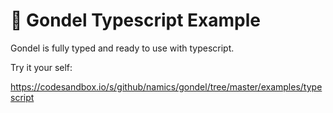 # 🚡 Gondel Typescript Example

Gondel is fully typed and ready to use with typescript.

Try it your self:

https://codesandbox.io/s/github/namics/gondel/tree/master/examples/typescript
